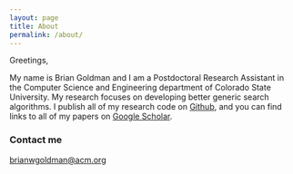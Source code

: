 ```yaml
---
layout: page
title: About
permalink: /about/
---
```


Greetings,

My name is Brian Goldman and I am a Postdoctoral Research Assistant in the Computer Science and Engineering department
of Colorado State University. My research focuses on developing better generic search algorithms.
I publish all of my research code on [Github](https://github.com/brianwgoldman), and you can find links to all of my papers on [Google Scholar](https://scholar.google.com/citations?user=bfwfGycAAAAJ&hl=en).

### Contact me

[brianwgoldman@acm.org](brianwgoldman@acm.org)
